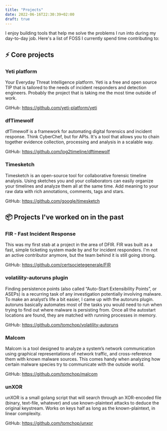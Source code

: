 ```yaml
---
title: "Projects"
date: 2022-06-16T22:30:39+02:00
draft: true
---
```


I enjoy building tools that help me solve the problems I run into during my
day-to-day job. Here's a list of FOSS I currently spend time contributing to:

## ⚡️ Core projects

### Yeti platform

Your Everyday Threat Intelligence platform. Yeti is a free and open source TIP
that is tailored to the needs of incident responders and detection engineers.
Probably the project that is taking me the most time outside of work.

GitHub: https://github.com/yeti-platform/yeti

### dfTimewolf

dfTimewolf is a framework for automating digital forensics and incident
response. Think CyberChef, but for APIs. It's a tool that allows you to chain
together evidence collection, processing and analysis in a scalable way.

GitHub: https://github.com/log2timeline/dftimewolf

### Timesketch

Timesketch is an open-source tool for collaborative forensic timeline analysis.
Using sketches you and your collaborators can easily organize your timelines and
analyze them all at the same time. Add meaning to your raw data with rich
annotations, comments, tags and stars.

GitHub: https://github.com/google/timesketch

## 📦 Projects I've worked on in the past

### FIR - Fast Incident Response

This was my first stab at a project in the area of DFIR. FIR was built as a
fast, simple ticketing system made by and for incident responders. I'm not an
active contributor anymore, but the team behind it is still going strong.

GitHub: https://github.com/certsocietegenerale/FIR

### volatility-autoruns plugin

Finding persistence points (also called “Auto-Start Extensibility Points”, or
ASEPs) is a recurring task of any investigation potentially involving malware.
To make an analyst’s life a bit easier, I came up with the autoruns plugin.
autoruns basically automates most of the tasks you would need to run when trying
to find out where malware is persisting from. Once all the autostart locations
are found, they are matched with running processes in memory.

GitHub: https://github.com/tomchop/volatility-autoruns

### Malcom

Malcom is a tool designed to analyze a system’s network communication using
graphical representations of network traffic, and cross-reference them with
known malware sources. This comes handy when analyzing how certain malware
species try to communicate with the outside world.

GitHub: https://github.com/tomchop/malcom

### unXOR

unXOR is a small golang script that will search through an XOR-encoded file
(binary, text-file, whatever) and use known-plaintext attacks to deduce the
original keystream. Works on keys half as long as the known-plaintext, in linear
complexity.

GitHub: https://github.com/tomchop/unxor

